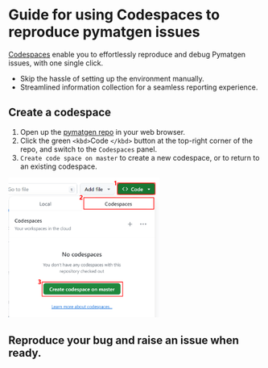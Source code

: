 # Guide for using Codespaces to reproduce pymatgen issues

[Codespaces](https://docs.github.com/en/codespaces/overview) enable you to effortlessly reproduce and debug Pymatgen issues, with one single click.

- Skip the hassle of setting up the environment manually.
- Streamlined information collection for a seamless reporting experience.

## Create a codespace

1. Open up the [pymatgen repo](https://github.com/materialsproject/pymatgen) in your web browser.
2. Click the green `<kbd>`Code `</kbd>` button at the top-right corner of the repo, and switch to the `Codespaces` panel.
3. `Create code space on master` to create a new codespace, or to return to an existing codespace.

<img src="./create_codespace.png" alt="Create codespace" width="300">

## Reproduce your bug and raise an issue when ready.
